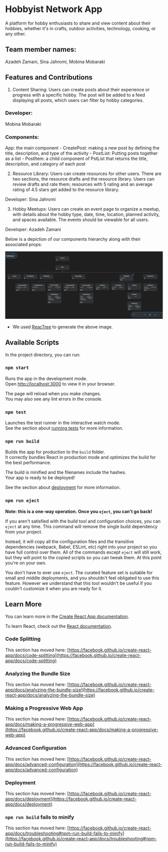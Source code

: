 # Hobbyist Network App

A platform for hobby enthusiasts to share and view content about their hobbies, whether it's in crafts, outdoor activities, technology, cooking, or any other.

## Team member names: 
Azadeh Zamani, Sina Jahromi, Mobina Mobaraki

## Features and Contributions

1. Content Sharing: Users can create posts about their experience or progress with a specific hobby. The post will be added to a feed displaying all posts, which users can filter by hobby categories.

### Developer: 
Mobina Mobaraki

### Components: 

App: the main component - CreatePost: making a new post by defining the title, description, and type of the activity - PostList: Putting posts together as a list - PostItem: a child component of PstList that returns the title, description, and category of each post

2. Resource Library: Users can create resources for other users. There are two sections, the resource drafts and the resource library. Users can review drafts and rate them; resources with 5 rating and an average rating of 4.5 stars get added to the resource library. 

Developer: Sina Jahromi

3. Hobby Meetups: Users can create an event page to organize a meetup, with details about the hobby type, date, time, location, planned activity, and spaces available. The events should be viewable for all users.

Developer: Azadeh Zamani

Below is a depiction of our components hierarchy along with their associated props:

![Components Hierarchy](./RepositoryResources/ComponentsHierarchy.png)

* We used [ReacTree](https://marketplace.visualstudio.com/items?itemName=ReacTreeDev.reactree) to generate the above image.

## Available Scripts

In the project directory, you can run:

### `npm start`

Runs the app in the development mode.\
Open [http://localhost:3000](http://localhost:3000) to view it in your browser.

The page will reload when you make changes.\
You may also see any lint errors in the console.

### `npm test`

Launches the test runner in the interactive watch mode.\
See the section about [running tests](https://facebook.github.io/create-react-app/docs/running-tests) for more information.

### `npm run build`

Builds the app for production to the `build` folder.\
It correctly bundles React in production mode and optimizes the build for the best performance.

The build is minified and the filenames include the hashes.\
Your app is ready to be deployed!

See the section about [deployment](https://facebook.github.io/create-react-app/docs/deployment) for more information.

### `npm run eject`

**Note: this is a one-way operation. Once you `eject`, you can't go back!**

If you aren't satisfied with the build tool and configuration choices, you can `eject` at any time. This command will remove the single build dependency from your project.

Instead, it will copy all the configuration files and the transitive dependencies (webpack, Babel, ESLint, etc) right into your project so you have full control over them. All of the commands except `eject` will still work, but they will point to the copied scripts so you can tweak them. At this point you're on your own.

You don't have to ever use `eject`. The curated feature set is suitable for small and middle deployments, and you shouldn't feel obligated to use this feature. However we understand that this tool wouldn't be useful if you couldn't customize it when you are ready for it.

## Learn More

You can learn more in the [Create React App documentation](https://facebook.github.io/create-react-app/docs/getting-started).

To learn React, check out the [React documentation](https://reactjs.org/).

### Code Splitting

This section has moved here: [https://facebook.github.io/create-react-app/docs/code-splitting](https://facebook.github.io/create-react-app/docs/code-splitting)

### Analyzing the Bundle Size

This section has moved here: [https://facebook.github.io/create-react-app/docs/analyzing-the-bundle-size](https://facebook.github.io/create-react-app/docs/analyzing-the-bundle-size)

### Making a Progressive Web App

This section has moved here: [https://facebook.github.io/create-react-app/docs/making-a-progressive-web-app](https://facebook.github.io/create-react-app/docs/making-a-progressive-web-app)

### Advanced Configuration

This section has moved here: [https://facebook.github.io/create-react-app/docs/advanced-configuration](https://facebook.github.io/create-react-app/docs/advanced-configuration)

### Deployment

This section has moved here: [https://facebook.github.io/create-react-app/docs/deployment](https://facebook.github.io/create-react-app/docs/deployment)

### `npm run build` fails to minify

This section has moved here: [https://facebook.github.io/create-react-app/docs/troubleshooting#npm-run-build-fails-to-minify](https://facebook.github.io/create-react-app/docs/troubleshooting#npm-run-build-fails-to-minify)
